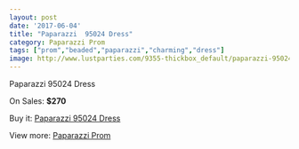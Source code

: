 ```yaml
---
layout: post
date: '2017-06-04'
title: "Paparazzi  95024 Dress"
category: Paparazzi Prom
tags: ["prom","beaded","paparazzi","charming","dress"]
image: http://www.lustparties.com/9355-thickbox_default/paparazzi-95024-dress.jpg
---
```

Paparazzi  95024 Dress

On Sales: **$270**
<a href="https://www.lustparties.com/en/paparazzi-prom/3265-paparazzi-95024-dress.html"><amp-img layout="responsive" width="600" height="600" src="//www.lustparties.com/9355-thickbox_default/paparazzi-95024-dress.jpg" alt="Paparazzi  95024 Dress 0" /></a>
<a href="https://www.lustparties.com/en/paparazzi-prom/3265-paparazzi-95024-dress.html"><amp-img layout="responsive" width="600" height="600" src="//www.lustparties.com/9358-thickbox_default/paparazzi-95024-dress.jpg" alt="Paparazzi  95024 Dress 1" /></a>
<a href="https://www.lustparties.com/en/paparazzi-prom/3265-paparazzi-95024-dress.html"><amp-img layout="responsive" width="600" height="600" src="//www.lustparties.com/9357-thickbox_default/paparazzi-95024-dress.jpg" alt="Paparazzi  95024 Dress 2" /></a>
<a href="https://www.lustparties.com/en/paparazzi-prom/3265-paparazzi-95024-dress.html"><amp-img layout="responsive" width="600" height="600" src="//www.lustparties.com/9356-thickbox_default/paparazzi-95024-dress.jpg" alt="Paparazzi  95024 Dress 3" /></a>

Buy it: [Paparazzi  95024 Dress](https://www.lustparties.com/en/paparazzi-prom/3265-paparazzi-95024-dress.html "Paparazzi  95024 Dress")

View more: [Paparazzi Prom](https://www.lustparties.com/en/10-paparazzi-prom "Paparazzi Prom")